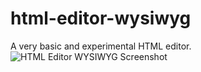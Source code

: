 # html-editor-wysiwyg
A very basic and experimental HTML editor.
![HTML Editor WYSIWYG Screenshot](https://i.ibb.co/WKb6KMz/html-editor-wysiwyg.png)
